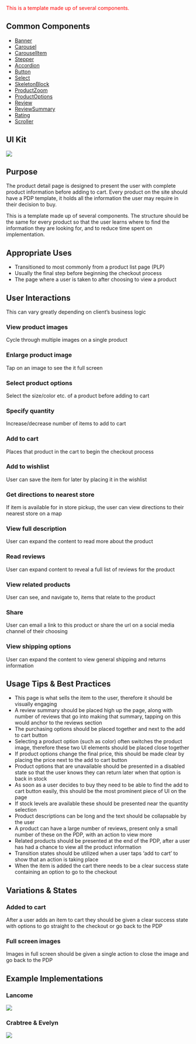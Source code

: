 <div style="color:red; margin-bottom:20px;">
    This is a template made up of several components.
</div>

## Common Components

- [Banner](#!/Banner)
- [Carousel](#!/Carousel)
- [CarouselItem](#!/CarouselItem)
- [Stepper](#!/Stepper)
- [Accordion](#!/Accordion)
- [Button](#!/Button)
- [Select](#!/Select)
- [SkeletonBlock](#!/SkeletonBlock)
- [ProductZoom](#!/ProductZoom)
- [ProductOptions](#!/ProductOptions)
- [Review](#!/Review)
- [ReviewSummary](#!/ReviewSummary)
- [Rating](#!/Rating)
- [Scroller](#!/Scroller)

## UI Kit

![](../../assets/images/templates/pdp/pdp-uikit.png)

## Purpose

The product detail page is designed to present the user with complete product information before adding to cart. Every product on the site should have a PDP template, it holds all the information the user may require in their decision to buy.

This is a template made up of several components. The structure should be the same for every product so that the user learns where to find the information they are looking for, and to reduce time spent on implementation.

## Appropriate Uses

- Transitioned to most commonly from a product list page (PLP)
- Usually the final step before beginning the checkout process
- The page where a user is taken to after choosing to view a product

## User Interactions

This can vary greatly depending on client’s business logic

### View product images
Cycle through multiple images on a single product

### Enlarge product image
Tap on an image to see the it full screen

### Select product options
Select the size/color etc. of a product before adding to cart

### Specify quantity
Increase/decrease number of items to add to cart

### Add to cart
Places that product in the cart to begin the checkout process

### Add to wishlist
User can save the item for later by placing it in the wishlist

### Get directions to nearest store
If item is available for in store pickup, the user can view directions to their nearest store on a map

### View full description
User can expand the content to read more about the product

### Read reviews
User can expand content to reveal a full list of reviews for the product

### View related products
User can see, and navigate to, items that relate to the product

### Share
User can email a link to this product or share the url on a social media channel of their choosing

### View shipping options
User can expand the content to view general shipping and returns information

## Usage Tips & Best Practices

- This page is what sells the item to the user, therefore it should be visually engaging
- A review summary should be placed high up the page, along with number of reviews that go into making that summary, tapping on this would anchor to the reviews section
- The purchasing options should be placed together and next to the add to cart button
- Selecting a product option (such as color) often switches the product image, therefore these two UI elements should be placed close together
- If product options change the final price, this should be made clear by placing the price next to the add to cart button
- Product options that are unavailable should be presented in a disabled state so that the user knows they can return later when that option is back in stock
- As soon as a user decides to buy they need to be able to find the add to cart button easily, this should be the most prominent piece of UI on the page
- If stock levels are available these should be presented near the quantity selection
- Product descriptions can be long and the text should be collapsable by the user
- A product can have a large number of reviews, present only a small number of these on the PDP, with an action to view more
- Related products should be presented at the end of the PDP, after a user has had a chance to view all the product information
- Transition states should be utilized when a user taps ‘add to cart’ to show that an action is taking place
- When the item is added the cart there needs to be a clear success state containing an option to go to the checkout

## Variations & States

### Added to cart
After a user adds an item to cart they should be given a clear success state with options to go straight to the checkout or go back to the PDP

### Full screen images
Images in full screen should be given a single action to close the image and go back to the PDP

## Example Implementations

### Lancome

![](../../assets/images/templates/pdp/lancome-pdp.png)

### Crabtree & Evelyn

![](../../assets/images/templates/pdp/crabtree-pdp.png)
